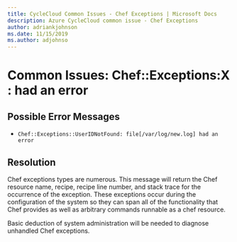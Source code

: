 ```yaml
---
title: CycleCloud Common Issues - Chef Exceptions | Microsoft Docs
description: Azure CycleCloud common issue - Chef Exceptions
author: adriankjohnson
ms.date: 11/15/2019
ms.author: adjohnso
---
```

# Common Issues: Chef::Exceptions:X : <resource-name> had an error

## Possible Error Messages

- `Chef::Exceptions::UserIDNotFound: file[/var/log/new.log] had an error`

## Resolution

Chef exceptions types are numerous. This message will return the Chef resource name, 
recipe, recipe line number, and stack trace for the occurrence of the exception.
These exceptions occur during the configuration of the system so they can span 
all of the functionality that Chef provides as well as arbitrary commands runnable
as a chef resource. 

Basic deduction of system administration will be needed to diagnose unhandled
Chef exceptions.


